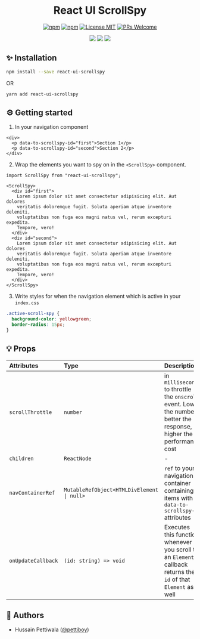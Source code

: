 <div align="center">

# React UI ScrollSpy

[![npm](https://img.shields.io/npm/v/react-ui-scrollspy.svg)](https://npmjs.com/package/react-ui-scrollspy) [![npm](https://img.shields.io/npm/dm/react-ui-scrollspy.svg)](https://npmjs.com/package/react-ui-scrollspy)
[![License MIT](https://img.shields.io/badge/license-MIT-orange.svg?style=flat)](https://raw.githubusercontent.com/pettiboy/react-ui-scrollspy/main/LICENSE)
[![PRs Welcome](https://img.shields.io/badge/PRs-Welcome-brightgreen.svg)](https://github.com/pettiboy/react-ui-scrollspy/pulls)

![](https://img.shields.io/badge/React-20232A?style=for-the-badge&logo=react&logoColor=61DAFB)
![](https://img.shields.io/badge/TypeScript-007ACC?style=for-the-badge&logo=typescript&logoColor=white)
![](https://img.shields.io/badge/npm-CB3837?style=for-the-badge&logo=npm&logoColor=white)

</div>

## ✨ Installation

```bash
npm install --save react-ui-scrollspy
```

OR

```bash
yarn add react-ui-scrollspy
```

## ⚙️ Getting started

1. In your navigation component

```tsx
<div>
  <p data-to-scrollspy-id="first">Section 1</p>
  <p data-to-scrollspy-id="second">Section 2</p>
</div>
```

2. Wrap the elements you want to spy on in the `<ScrollSpy>` component.

<!-- prettier-ignore -->
```tsx
import ScrollSpy from "react-ui-scrollspy";

<ScrollSpy>
  <div id="first">
    Lorem ipsum dolor sit amet consectetur adipisicing elit. Aut dolores
    veritatis doloremque fugit. Soluta aperiam atque inventore deleniti,
    voluptatibus non fuga eos magni natus vel, rerum excepturi expedita.
    Tempore, vero!
  </div>
  <div id="second">
    Lorem ipsum dolor sit amet consectetur adipisicing elit. Aut dolores
    veritatis doloremque fugit. Soluta aperiam atque inventore deleniti,
    voluptatibus non fuga eos magni natus vel, rerum excepturi expedita.
    Tempore, vero!
  </div>
</ScrollSpy>
```

3. Write styles for when the navigation element which is active in your `index.css`

```css
.active-scroll-spy {
  background-color: yellowgreen;
  border-radius: 15px;
}
```

## 💡 Props

| Attributes         | Type                                       | Description                                                                                                            | Default | Required |
| :----------------- | :----------------------------------------- | :--------------------------------------------------------------------------------------------------------------------- | :------ | :------- |
| `scrollThrottle`   | `number`                                   | in `milliseconds` to throttle the `onscroll` event. Lower the number, better the response, higher the performance cost | 300     | no       |
| `children`         | `ReactNode`                                | -                                                                                                                      | -       | yes      |
| `navContainerRef`  | `MutableRefObject<HTMLDivElement \| null>` | `ref` to your navigation container containing items with `data-to-scrollspy-id` attributes                             | -       | no       |
| `onUpdateCallback` | `(id: string) => void`                     | Executes this function whenever you scroll to an `Element`, callback returns the `id` of that `Element` as well        | -       | no       |

## 📝 Authors

- Hussain Pettiwala ([@pettiboy](https://github.com/pettiboy))
